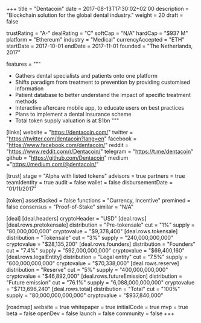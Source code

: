 +++
title = "Dentacoin"
date = 2017-08-13T17:30:02+02:00
description = "Blockchain solution for the global dental industry."
weight = 20
draft = false

trustRating = "A-"
dealRating = "C"
softCap = "N/A"
hardCap = "$937 M"
platform = "Ethereum"
industry = "Medical"
currencyAccepted = "ETH"
startDate = 2017-10-01
endDate = 2017-11-01
founded = "The Netherlands, 2017"

features = """
- Gathers dental specialists and patients onto one platform
- Shifts paradigm from treatment to prevention by providing customised information
- Patient database to better understand the impact of specific treatment methods
- Interactive aftercare mobile app, to educate users on best practices
- Plans to implement a dental insurance scheme
- Total token supply valuation is at $1bn
"""

[links]
  website = "https://dentacoin.com/"
  twitter = "https://twitter.com/dentacoin?lang=en"
  facebook = "https://www.facebook.com/dentacoin/"
  reddit = "https://www.reddit.com/r/Dentacoin/"
  telegram = "https://t.me/dentacoin"
  github = "https://github.com/Dentacoin"
  medium ="https://medium.com/@dentacoin/"

[trust]
  stage = "Alpha with listed tokens"
  advisors = true
  partners = true
  teamIdentity = true
  audit = false
  wallet = false
  disbursementDate = "01/11/2017"

[token]
  assetBacked = false
  functions = "Currency, Incentive"
  premined = false
  consensus = "Proof-of-Stake"
  similar = "N/A"

[deal]
  [deal.headers]
    cryptoHeader = "USD"
  [deal.rows]
    [deal.rows.pretokensale]
      distribution = "Pre-tokensale"
      cut = "1%"
      supply = "80,000,000,000"
      cryptovalue = "$9,378,400"
    [deal.rows.tokensale]
      distribution = "Tokensale"
      cut = "3%"
      supply = "240,000,000,000"
      cryptovalue = "$28,135,200"
    [deal.rows.founders]
      distribution = "Founders"
      cut = "7.4%"
      supply = "592,000,000,000"
      cryptovalue = "$69,400,160"
    [deal.rows.legalEntity]
      distribution = "Legal entity"
      cut = "7.5%"
      supply = "600,000,000,000"
      cryptovalue = "$70,338,000"
    [deal.rows.reserve]
      distribution = "Reserve"
      cut = "5%"
      supply = "400,000,000,000"
      cryptovalue = "$46,892,000"
    [deal.rows.futureEmission]
      distribution = "Future emission"
      cut = "76.1%"
      supply = "6,088,000,000,000"
      cryptovalue = "$713,696,240"
    [deal.rows.total]
      distribution = "Total"
      cut = "100%"
      supply = "80,000,000,000,000"
      cryptovalue = "$937,840,000"


[roadmap]
  website = true
  whitepaper = true
  initialCode = true
  mvp = true
  beta = false
  openDev = false
  launch = false
  community = false
+++
